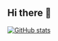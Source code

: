 ## Hi there 👋

[![GitHub stats](https://github-readme-stats.vercel.app/api?username=developkariyer)](https://github.com/anuraghazra/github-readme-stats)

<!--
**developkariyer/developkariyer** is a ✨ _special_ ✨ repository because its `README.md` (this file) appears on your GitHub profile.

Here are some ideas to get you started:

- 🔭 I’m currently working on ...
- 🌱 I’m currently learning ...
- 👯 I’m looking to collaborate on ...
- 🤔 I’m looking for help with ...
- 💬 Ask me about ...
- 📫 How to reach me: ...
- 😄 Pronouns: ...
- ⚡ Fun fact: ...
-->
